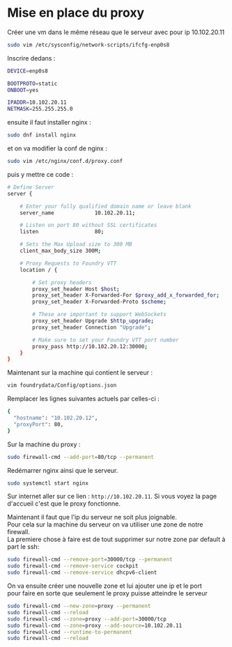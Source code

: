 # Mise en place du proxy

Créer une vm dans le même réseau que le serveur avec pour ip 10.102.20.11

```bash
sudo vim /etc/sysconfig/network-scripts/ifcfg-enp0s8
```

Inscrire dedans :

```bash
DEVICE=enp0s8

BOOTPROTO=static
ONBOOT=yes

IPADDR=10.102.20.11
NETMASK=255.255.255.0
```

ensuite il faut installer nginx :

```bash
sudo dnf install nginx
```

et on va modifier la conf de nginx :

```bash
sudo vim /etc/nginx/conf.d/proxy.conf
```

puis y mettre ce code :

```bash
# Define Server
server {

    # Enter your fully qualified domain name or leave blank
    server_name             10.102.20.11;

    # Listen on port 80 without SSL certificates
    listen                  80;

    # Sets the Max Upload size to 300 MB
    client_max_body_size 300M;

    # Proxy Requests to Foundry VTT
    location / {

        # Set proxy headers
        proxy_set_header Host $host;
        proxy_set_header X-Forwarded-For $proxy_add_x_forwarded_for;
        proxy_set_header X-Forwarded-Proto $scheme;

        # These are important to support WebSockets
        proxy_set_header Upgrade $http_upgrade;
        proxy_set_header Connection "Upgrade";

        # Make sure to set your Foundry VTT port number
        proxy_pass http://10.102.20.12:30000;
    }
}
```

Maintenant sur la machine qui contient le serveur :

```bash
vim foundrydata/Config/options.json
```

Remplacer les lignes suivantes actuels par celles-ci :

```bash
{
  "hostname": "10.102.20.12",
  "proxyPort": 80,
}
```

Sur la machine du proxy :

```bash
sudo firewall-cmd --add-port=80/tcp --permanent
```

Redémarrer nginx ainsi que le serveur.

```bash
sudo systemctl start nginx
```

Sur internet aller sur ce lien : `http://10.102.20.11`.
Si vous voyez la page d'accueil c'est que le proxy fonctionne.  

Maintenant il faut que l'ip du serveur ne soit plus joignable.  
Pour cela sur la machine du serveur on va utiliser une zone de notre firewall.  
La premiere chose à faire est de tout supprimer sur notre zone par default à part le ssh:  

```bash
sudo firewall-cmd --remove-port=30000/tcp --permanent
sudo firewall-cmd --remove-service cockpit
sudo firewall-cmd --remove-service dhcpv6-client
```

On va ensuite créer une nouvelle zone et lui ajouter une ip et le port  
pour faire en sorte que seulement le proxy puisse atteindre le serveur

```bash
sudo firewall-cmd --new-zone=proxy --permanent
sudo firewall-cmd --reload
sudo firewall-cmd --zone=proxy --add-port=30000/tcp
sudo firewall-cmd --zone=proxy --add-source=10.102.20.11
sudo firewall-cmd --runtime-to-permanent
sudo firewall-cmd --reload
```
